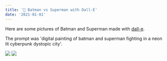 ```yaml
---
title: '🎨 Batman vs Superman with Dall-E'
date: '2021-01-01'
---
```


Here are some pictures of Batman and Superman made with [dall-e](https://openai.com/blog/dall-e/).

The prompt was 'digital painting of batman and superman fighting in a neon lit cyberpunk dystopic city'.

![](/images/bvs.png)
![](/images/bvs-2.png)
